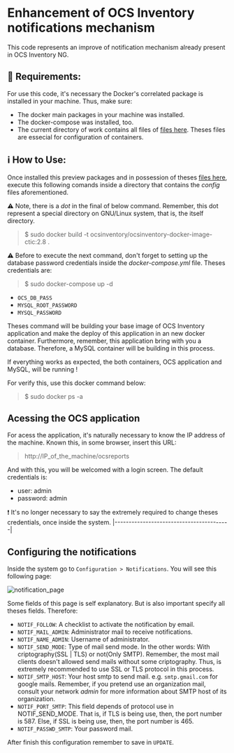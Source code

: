 # Enhancement of OCS Inventory notifications mechanism

This code represents an improve of notification mechanism already present in OCS Inventory NG.

## :memo: Requirements:
For use this code, it's necessary the Docker's correlated package is installed in your machine. Thus, make sure:
- The docker main packages in your machine was installed.
- The docker-compose was installed, too.
- The current directory of work contains all files of [files here](https://duckduckgo.com). Theses files are essecial for configuration of containers.

## :information_source: How to Use:
Once installed this preview packages and in possession of theses [files here](https://duckduckgo.com), execute this following comands inside a directory that contains the _config_ files aforementioned. 

:warning: Note, there is a _dot_ in the final of below command. Remember, this dot represent a special directory on GNU/Linux system, that is, the itself directory.
> $ sudo docker build -t ocsinventory/ocsinventory-docker-image-ctic:2.8 .

:warning: Before to execute the next command, don't forget to setting up the database password credentials inside the _docker-compose.yml_ file. Theses credentials are:
> $ sudo docker-compose up -d

- `OCS_DB_PASS`
- `MYSQL_ROOT_PASSWORD`
- `MYSQL_PASSWORD` 

Theses command will be building your base image of OCS Inventory application and make the deploy of this application in an new docker container.
Furthermore, remember, this application bring with you a database. Therefore, a MySQL container will be building in this process.

If everything works as expected, the both containers, OCS application and MySQL, will be running !

For verify this, use this docker command below:

> $ sudo docker ps -a

## Acessing the OCS application
For acess the application, it's naturally necessary to know the IP address of the machine. Known this, in some browser, insert this URL:

> http://IP_of_the_machine/ocsreports

And with this, you will be welcomed with a login screen. The default credentials is:
- user: admin
- password: admin

:exclamation: It's no longer necessary to say the extremely required to change theses credentials, once inside the system.
|-----------------------------------------|

## Configuring the notifications
Inside the system go to `Configuration > Notifications`. You will see this following page:

![notification_page](https://gl.idc.ufpa.br/ocs_inventory-ufpa/2.8/-/raw/master/downloads/ocs_inventory_notifications_config.png "title")

Some fields of this page is self explanatory. But is also important specify all theses fields. Therefore:
- `NOTIF_FOLLOW`: A checklist to activate the notification by email.
- `NOTIF_MAIL_ADMIN`: Administrator mail to receive notifications.
- `NOTIF_NAME_ADMIN`: Username of administrator.
- `NOTIF_SEND_MODE`: Type of mail send mode. In the other words: With criptography(SSL | TLS) or not(Only SMTP). Remember, the most mail clients doesn't allowed send mails without some criptography. Thus, is extremely recommended to use SSL or TLS protocol in this process.
- `NOTIF_SMTP_HOST`: Your host smtp to send mail. e.g. `smtp.gmail.com` for google mails. Remember, if you pretend use an organization mail, consult your network _admin_ for more information about SMTP host of its organization.
- `NOTIF_PORT_SMTP`: This field depends of protocol use in NOTIF_SEND_MODE. That is, if TLS is being use, then, the port number is 587. Else, if SSL is being use, then, the port number is 465.
- `NOTIF_PASSWD_SMTP`: Your password mail.

After finish this configuration remember to save in `UPDATE`.
